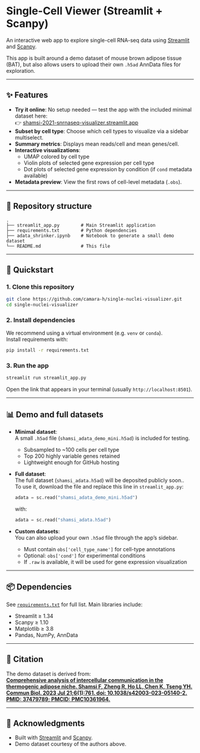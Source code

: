 # Single-Cell Viewer (Streamlit + Scanpy)

An interactive web app to explore single-cell RNA-seq data using [Streamlit](https://streamlit.io/) and [Scanpy](https://scanpy.readthedocs.io/).  

This app is built around a demo dataset of mouse brown adipose tissue (BAT), but also allows users to upload their own `.h5ad` AnnData files for exploration.

---

## ✨ Features
- **Try it online**: No setup needed — test the app with the included minimal dataset here:  
  👉 [shamsi-2021-snrnaseq-visualizer.streamlit.app](https://shamsi-2021-snrnaseq-visualizer.streamlit.app/)  
- **Subset by cell type**: Choose which cell types to visualize via a sidebar multiselect.  
- **Summary metrics**: Displays mean reads/cell and mean genes/cell.  
- **Interactive visualizations**:  
  - UMAP colored by cell type  
  - Violin plots of selected gene expression per cell type  
  - Dot plots of selected gene expression by condition (if `cond` metadata available)  
- **Metadata preview**: View the first rows of cell-level metadata (`.obs`).

---

## 📂 Repository structure
```
.
├── streamlit_app.py        # Main Streamlit application
├── requirements.txt        # Python dependencies
├── adata_shrinker.ipynb    # Notebook to generate a small demo dataset
└── README.md               # This file
```

---

## 🚀 Quickstart

### 1. Clone this repository
```bash
git clone https://github.com/camara-h/single-nuclei-visualizer.git
cd single-nuclei-visualizer
```

### 2. Install dependencies
We recommend using a virtual environment (e.g. `venv` or `conda`).  
Install requirements with:
```bash
pip install -r requirements.txt
```

### 3. Run the app
```bash
streamlit run streamlit_app.py
```

Open the link that appears in your terminal (usually `http://localhost:8501`).

---

## 📊 Demo and full datasets

- **Minimal dataset**:  
  A small `.h5ad` file (`shamsi_adata_demo_mini.h5ad`) is included for testing.  
  - Subsampled to ~100 cells per cell type  
  - Top 200 highly variable genes retained  
  - Lightweight enough for GitHub hosting  

- **Full dataset**:  
  The full dataset (`shamsi_adata.h5ad`) will be deposited publicly soon..  
  To use it, download the file and replace this line in `streamlit_app.py`:
  ```python
  adata = sc.read("shamsi_adata_demo_mini.h5ad")
  ```
  with:
  ```python
  adata = sc.read("shamsi_adata.h5ad")
  ```

- **Custom datasets**:  
  You can also upload your own `.h5ad` file through the app’s sidebar.  
  - Must contain `obs['cell_type_name']` for cell-type annotations  
  - Optional: `obs['cond']` for experimental conditions  
  - If `.raw` is available, it will be used for gene expression visualization

---

## 📦 Dependencies
See [`requirements.txt`](requirements.txt) for full list. Main libraries include:
- Streamlit ≥ 1.34  
- Scanpy ≥ 1.10  
- Matplotlib ≥ 3.8  
- Pandas, NumPy, AnnData  

---

## 📖 Citation
The demo dataset is derived from:  
[**Comprehensive analysis of intercellular communication in the thermogenic adipose niche. 
Shamsi F, Zheng R, Ho LL, Chen K, Tseng YH. 
Commun Biol. 2023 Jul 21;6(1):761. doi: 10.1038/s42003-023-05140-2. PMID: 37479789; PMCID: PMC10361964.**](https://doi.org/10.1038/s42003-023-05140-2)

---

## 🙌 Acknowledgments
- Built with [Streamlit](https://streamlit.io/) and [Scanpy](https://scanpy.readthedocs.io/).  
- Demo dataset courtesy of the authors above.  
